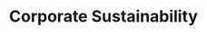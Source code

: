---
title: "Corporate Sustainability"
description: "This section covers the concepts of the SKS Advanced Learning Path, including storage, routing, and debugging in Kubernetes."
themeColor: "#3C494F"
cardImage: ""
weight: 1
---